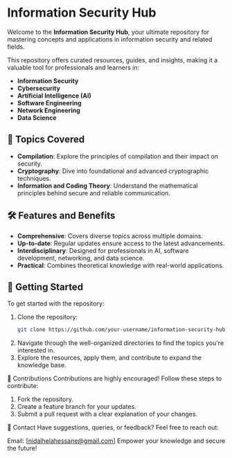 # Information Security Hub  

Welcome to the **Information Security Hub**, your ultimate repository for mastering concepts and applications in information security and related fields.  

This repository offers curated resources, guides, and insights, making it a valuable tool for professionals and learners in:  
- **Information Security**  
- **Cybersecurity**  
- **Artificial Intelligence (AI)**  
- **Software Engineering**  
- **Network Engineering**  
- **Data Science**  

## 📂 Topics Covered  
- **Compilation**: Explore the principles of compilation and their impact on security.  
- **Cryptography**: Dive into foundational and advanced cryptographic techniques.  
- **Information and Coding Theory**: Understand the mathematical principles behind secure and reliable communication.  

## 🛠️ Features and Benefits  
- **Comprehensive**: Covers diverse topics across multiple domains.  
- **Up-to-date**: Regular updates ensure access to the latest advancements.  
- **Interdisciplinary**: Designed for professionals in AI, software development, networking, and data science.  
- **Practical**: Combines theoretical knowledge with real-world applications.  

## 🚀 Getting Started  
To get started with the repository:  
1. Clone the repository:  
   ```bash  
   git clone https://github.com/your-username/information-security-hub.git  
2. Navigate through the well-organized directories to find the topics you're interested in.
3. Explore the resources, apply them, and contribute to expand the knowledge base.


🤝 Contributions
Contributions are highly encouraged! Follow these steps to contribute:

1. Fork the repository.
2. Create a feature branch for your updates.
3. Submit a pull request with a clear explanation of your changes.


📧 Contact
Have suggestions, queries, or feedback? Feel free to reach out:

Email: [nidalhelahessane@gmail.com]
Empower your knowledge and secure the future!


